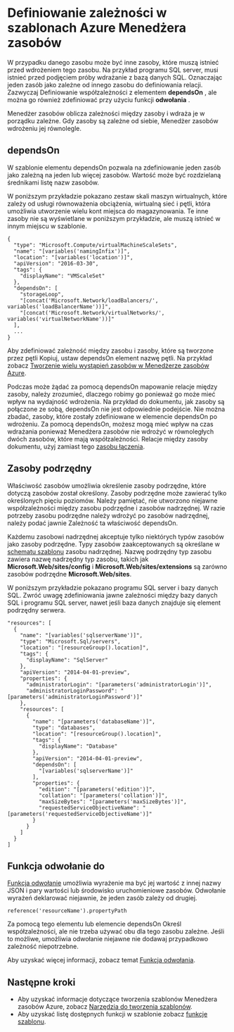 <properties
   pageTitle="Zależności w szablonach Menedżera zasobów | Microsoft Azure"
   description="W tym artykule opisano, jak ustawić jeden zasób jako zależne od innego zasobu podczas wdrażania, aby upewnić się, że zasoby są rozmieszczane w odpowiedniej kolejności."
   services="azure-resource-manager"
   documentationCenter="na"
   authors="tfitzmac"
   manager="timlt"
   editor=""/>

<tags
   ms.service="azure-resource-manager"
   ms.devlang="na"
   ms.topic="article"
   ms.tgt_pltfrm="na"
   ms.workload="na"
   ms.date="09/12/2016"
   ms.author="tomfitz"/>

# <a name="defining-dependencies-in-azure-resource-manager-templates"></a>Definiowanie zależności w szablonach Azure Menedżera zasobów

W przypadku danego zasobu może być inne zasoby, które muszą istnieć przed wdrożeniem tego zasobu. Na przykład programu SQL server, musi istnieć przed podjęciem próby wdrażanie z bazą danych SQL. Oznaczając jeden zasób jako zależne od innego zasobu do definiowania relacji. Zazwyczaj Definiowanie współzależności z elementem **dependsOn** , ale można go również zdefiniować przy użyciu funkcji **odwołania** . 

Menedżer zasobów oblicza zależności między zasoby i wdraża je w porządku zależne. Gdy zasoby są zależne od siebie, Menedżer zasobów wdrożeniu jej równolegle.

## <a name="dependson"></a>dependsOn

W szablonie elementu dependsOn pozwala na zdefiniowanie jeden zasób jako zależną na jeden lub więcej zasobów. Wartość może być rozdzielaną średnikami listę nazw zasobów. 

W poniższym przykładzie pokazano zestaw skali maszyn wirtualnych, które zależy od usługi równoważenia obciążenia, wirtualną sieć i pętli, która umożliwia utworzenie wielu kont miejsca do magazynowania. Te inne zasoby nie są wyświetlane w poniższym przykładzie, ale muszą istnieć w innym miejscu w szablonie.

    {
      "type": "Microsoft.Compute/virtualMachineScaleSets",
      "name": "[variables('namingInfix')]",
      "location": "[variables('location')]",
      "apiVersion": "2016-03-30",
      "tags": {
        "displayName": "VMScaleSet"
      },
      "dependsOn": [
        "storageLoop",
        "[concat('Microsoft.Network/loadBalancers/', variables('loadBalancerName'))]",
        "[concat('Microsoft.Network/virtualNetworks/', variables('virtualNetworkName'))]"
      ],
      ...
    }

Aby zdefiniować zależność między zasobu i zasoby, które są tworzone przez pętli Kopiuj, ustaw dependsOn element nazwę pętli. Na przykład zobacz [Tworzenie wielu wystąpień zasobów w Menedżerze zasobów Azure](resource-group-create-multiple.md).

Podczas może żądać za pomocą dependsOn mapowanie relacje między zasoby, należy zrozumieć, dlaczego robimy go ponieważ go może mieć wpływ na wydajność wdrożenia. Na przykład do dokumentu, jak zasoby są połączone ze sobą, dependsOn nie jest odpowiednie podejście. Nie można zbadać, zasoby, które zostały zdefiniowane w elemencie dependsOn po wdrożeniu. Za pomocą dependsOn, możesz mogą mieć wpływ na czas wdrażania ponieważ Menedżera zasobów nie wdrożyć w równoległych dwóch zasobów, które mają współzależności. Relacje między zasoby dokumentu, użyj zamiast tego [zasobu łączenia](resource-group-link-resources.md).

## <a name="child-resources"></a>Zasoby podrzędny

Właściwość zasobów umożliwia określenie zasoby podrzędne, które dotyczą zasobów został określony. Zasoby podrzędne może zawierać tylko określonych pięciu poziomów. Należy pamiętać, nie utworzono niejawne współzależności między zasobu podrzędne i zasobów nadrzędnej. W razie potrzeby zasobu podrzędne należy wdrożyć po zasobów nadrzędnej, należy podać jawnie Zależność ta właściwość dependsOn. 

Każdemu zasobowi nadrzędnej akceptuje tylko niektórych typów zasobów jako zasoby podrzędne. Typy zasobów zaakceptowanych są określane w [schematu szablonu](https://github.com/Azure/azure-resource-manager-schemas) zasobu nadrzędnej. Nazwę podrzędny typ zasobu zawiera nazwę nadrzędny typ zasobu, takich jak **Microsoft.Web/sites/config** i **Microsoft.Web/sites/extensions** są zarówno zasobów podrzędne **Microsoft.Web/sites**.

W poniższym przykładzie pokazano programu SQL server i bazy danych SQL. Zwróć uwagę zdefiniowania jawne zależności między bazy danych SQL i programu SQL server, nawet jeśli baza danych znajduje się element podrzędny serwera.

    "resources": [
      {
        "name": "[variables('sqlserverName')]",
        "type": "Microsoft.Sql/servers",
        "location": "[resourceGroup().location]",
        "tags": {
          "displayName": "SqlServer"
        },
        "apiVersion": "2014-04-01-preview",
        "properties": {
          "administratorLogin": "[parameters('administratorLogin')]",
          "administratorLoginPassword": "[parameters('administratorLoginPassword')]"
        },
        "resources": [
          {
            "name": "[parameters('databaseName')]",
            "type": "databases",
            "location": "[resourceGroup().location]",
            "tags": {
              "displayName": "Database"
            },
            "apiVersion": "2014-04-01-preview",
            "dependsOn": [
              "[variables('sqlserverName')]"
            ],
            "properties": {
              "edition": "[parameters('edition')]",
              "collation": "[parameters('collation')]",
              "maxSizeBytes": "[parameters('maxSizeBytes')]",
              "requestedServiceObjectiveName": "[parameters('requestedServiceObjectiveName')]"
            }
          }
        ]
      }
    ]


## <a name="reference-function"></a>Funkcja odwołanie do

[Funkcja odwołanie](resource-group-template-functions.md#reference) umożliwia wyrażenie ma być jej wartość z innej nazwy JSON i pary wartości lub środowisko uruchomieniowe zasobów. Odwołanie wyrażeń deklarować niejawnie, że jeden zasób zależy od drugiej. 

    reference('resourceName').propertyPath

Za pomocą tego elementu lub elemencie dependsOn Określ współzależności, ale nie trzeba używać obu dla tego zasobu zależne. Jeśli to możliwe, umożliwia odwołanie niejawne nie dodawaj przypadkowo zależność niepotrzebne.

Aby uzyskać więcej informacji, zobacz temat [Funkcja odwołania](resource-group-template-functions.md#reference).

## <a name="next-steps"></a>Następne kroki

- Aby uzyskać informacje dotyczące tworzenia szablonów Menedżera zasobów Azure, zobacz [Narzędzia do tworzenia szablonów](resource-group-authoring-templates.md). 
- Aby uzyskać listę dostępnych funkcji w szablonie zobacz [funkcje szablonu](resource-group-template-functions.md).

